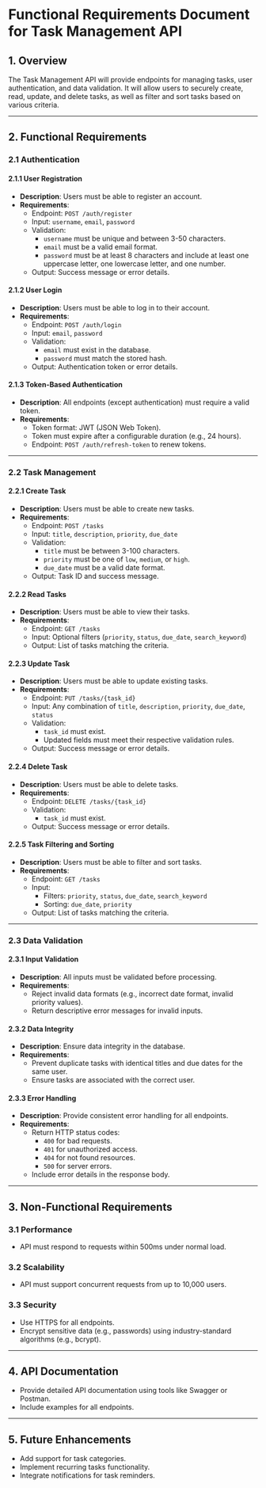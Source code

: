 # Functional Requirements Document for Task Management API

## 1. Overview
The Task Management API will provide endpoints for managing tasks, user authentication, and data validation. It will allow users to securely create, read, update, and delete tasks, as well as filter and sort tasks based on various criteria.

---

## 2. Functional Requirements

### 2.1 Authentication
#### 2.1.1 User Registration
- **Description**: Users must be able to register an account.
- **Requirements**:
  - Endpoint: `POST /auth/register`
  - Input: `username`, `email`, `password`
  - Validation:
    - `username` must be unique and between 3-50 characters.
    - `email` must be a valid email format.
    - `password` must be at least 8 characters and include at least one uppercase letter, one lowercase letter, and one number.
  - Output: Success message or error details.

#### 2.1.2 User Login
- **Description**: Users must be able to log in to their account.
- **Requirements**:
  - Endpoint: `POST /auth/login`
  - Input: `email`, `password`
  - Validation:
    - `email` must exist in the database.
    - `password` must match the stored hash.
  - Output: Authentication token or error details.

#### 2.1.3 Token-Based Authentication
- **Description**: All endpoints (except authentication) must require a valid token.
- **Requirements**:
  - Token format: JWT (JSON Web Token).
  - Token must expire after a configurable duration (e.g., 24 hours).
  - Endpoint: `POST /auth/refresh-token` to renew tokens.

---

### 2.2 Task Management
#### 2.2.1 Create Task
- **Description**: Users must be able to create new tasks.
- **Requirements**:
  - Endpoint: `POST /tasks`
  - Input: `title`, `description`, `priority`, `due_date`
  - Validation:
    - `title` must be between 3-100 characters.
    - `priority` must be one of `low`, `medium`, or `high`.
    - `due_date` must be a valid date format.
  - Output: Task ID and success message.

#### 2.2.2 Read Tasks
- **Description**: Users must be able to view their tasks.
- **Requirements**:
  - Endpoint: `GET /tasks`
  - Input: Optional filters (`priority`, `status`, `due_date`, `search_keyword`)
  - Output: List of tasks matching the criteria.

#### 2.2.3 Update Task
- **Description**: Users must be able to update existing tasks.
- **Requirements**:
  - Endpoint: `PUT /tasks/{task_id}`
  - Input: Any combination of `title`, `description`, `priority`, `due_date`, `status`
  - Validation:
    - `task_id` must exist.
    - Updated fields must meet their respective validation rules.
  - Output: Success message or error details.

#### 2.2.4 Delete Task
- **Description**: Users must be able to delete tasks.
- **Requirements**:
  - Endpoint: `DELETE /tasks/{task_id}`
  - Validation:
    - `task_id` must exist.
  - Output: Success message or error details.

#### 2.2.5 Task Filtering and Sorting
- **Description**: Users must be able to filter and sort tasks.
- **Requirements**:
  - Endpoint: `GET /tasks`
  - Input:
    - Filters: `priority`, `status`, `due_date`, `search_keyword`
    - Sorting: `due_date`, `priority`
  - Output: List of tasks matching the criteria.

---

### 2.3 Data Validation
#### 2.3.1 Input Validation
- **Description**: All inputs must be validated before processing.
- **Requirements**:
  - Reject invalid data formats (e.g., incorrect date format, invalid priority values).
  - Return descriptive error messages for invalid inputs.

#### 2.3.2 Data Integrity
- **Description**: Ensure data integrity in the database.
- **Requirements**:
  - Prevent duplicate tasks with identical titles and due dates for the same user.
  - Ensure tasks are associated with the correct user.

#### 2.3.3 Error Handling
- **Description**: Provide consistent error handling for all endpoints.
- **Requirements**:
  - Return HTTP status codes:
    - `400` for bad requests.
    - `401` for unauthorized access.
    - `404` for not found resources.
    - `500` for server errors.
  - Include error details in the response body.

---

## 3. Non-Functional Requirements
### 3.1 Performance
- API must respond to requests within 500ms under normal load.

### 3.2 Scalability
- API must support concurrent requests from up to 10,000 users.

### 3.3 Security
- Use HTTPS for all endpoints.
- Encrypt sensitive data (e.g., passwords) using industry-standard algorithms (e.g., bcrypt).

---

## 4. API Documentation
- Provide detailed API documentation using tools like Swagger or Postman.
- Include examples for all endpoints.

---

## 5. Future Enhancements
- Add support for task categories.
- Implement recurring tasks functionality.
- Integrate notifications for task reminders.
